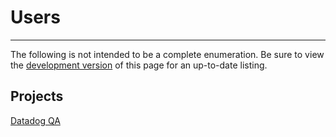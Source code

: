 # Users

-----

The following is not intended to be a complete enumeration. Be sure to view the [development version](/dev/users/) of this page for an up-to-date listing.

## Projects

[Datadog QA](https://github.com/DataDog/ddqa)

